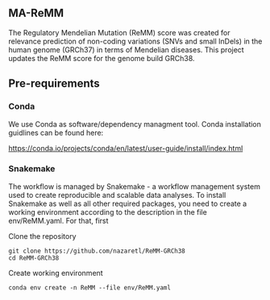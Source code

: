 ## MA-ReMM

The Regulatory Mendelian Mutation (ReMM) score was created for relevance prediction of non-coding variations (SNVs and small InDels) in the human genome (GRCh37) in terms of Mendelian diseases. This project updates the ReMM score for the genome build GRCh38. 

## Pre-requirements
### Conda
We use Conda as software/dependency managment tool. Conda installation guidlines can be found here:

https://conda.io/projects/conda/en/latest/user-guide/install/index.html

### Snakemake
The workflow is managed by Snakemake - a workflow management system used to create reproducible and scalable data analyses. To install Snakemake as well as all other required packages, you need to create a working environment  according to the description in the file env/ReMM.yaml. For that, first

Clone the repository 
```
git clone https://github.com/nazaretl/ReMM-GRCh38
cd ReMM-GRCh38

```

Create  working environment

```
conda env create -n ReMM --file env/ReMM.yaml

```




